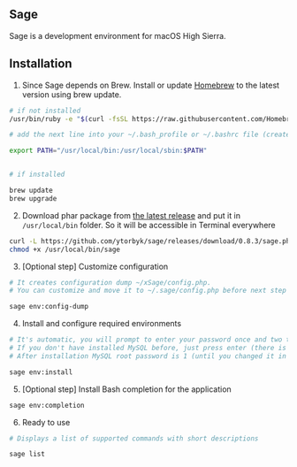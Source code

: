 
## Sage

Sage is a development environment for macOS High Sierra.


## Installation

1. Since Sage depends on Brew. Install or update [Homebrew](https://brew.sh/) to the latest version using brew update.
```bash
# if not installed
/usr/bin/ruby -e "$(curl -fsSL https://raw.githubusercontent.com/Homebrew/install/master/install)"

# add the next line into your ~/.bash_profile or ~/.bashrc file (create if not exists)

export PATH="/usr/local/bin:/usr/local/sbin:$PATH"


# if installed

brew update
brew upgrade
```

2. Download phar package from [the latest release](https://github.com/ytorbyk/sage/releases/latest) and put it in `/usr/local/bin` folder. So it will be accessible in Terminal everywhere
```bash
curl -L https://github.com/ytorbyk/sage/releases/download/0.8.3/sage.phar > /usr/local/bin/sage
chmod +x /usr/local/bin/sage
```

3. [Optional step] Customize configuration
```bash
# It creates configuration dump ~/xSage/config.php.
# You can customize and move it to ~/.sage/config.php before next step if you want.

sage env:config-dump
```

4. Install and configure required environments
```bash
# It's automatic, you will prompt to enter your password once and two times MySQL root password.
# If you don't have installed MySQL before, just press enter (there is no password by default).
# After installation MySQL root password is 1 (until you changed it in ~/.sage/config.php config in node mysql.password)

sage env:install
```

5. [Optional step] Install Bash completion for the application
```bash
sage env:completion
```

6. Ready to use
```bash
# Displays a list of supported commands with short descriptions

sage list
```
